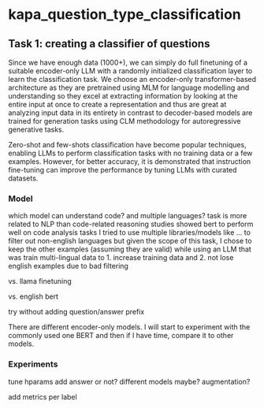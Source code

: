 # kapa_question_type_classification


## Task 1: creating a classifier of questions 

Since we have enough data (1000+), we can simply do full finetuning of a suitable encoder-only LLM with a randomly initialized classification layer to learn the classification task. We choose an encoder-only transformer-based architecture as they are pretrained using MLM for language modelling and understanding so they excel at extracting information by looking at the entire input at once to create a representation and thus are great at analyzing input data in its entirety in contrast to decoder-based models are trained for generation tasks using CLM methodology for autoregressive generative tasks. 

Zero-shot and few-shots classification have become popular techniques, enabling LLMs to perform classification tasks with no training data or a few examples. However, for better accuracy, it is demonstrated that instruction fine-tuning can improve the performance by tuning LLMs with curated datasets.


### Model 
which model can understand code? and multiple languages?
task is more related to NLP than code-related reasoning
studies showed bert to perform well on code analysis tasks
I tried to use multiple libraries/models like ... to filter out non-english languages but given the scope of this task, I chose to keep the other examples (assuming they are valid) while using an LLM that was train multi-lingual data to 1. increase training data and 2. not lose english examples due to bad filtering


vs. llama finetuning 

vs. english bert

try without adding question/answer prefix

There are different encoder-only models. I will start to experiment with the commonly used one BERT and then if I have time, compare it to other models.

### Experiments

tune hparams
add answer or not?
different models maybe?
augmentation?

add metrics per label
